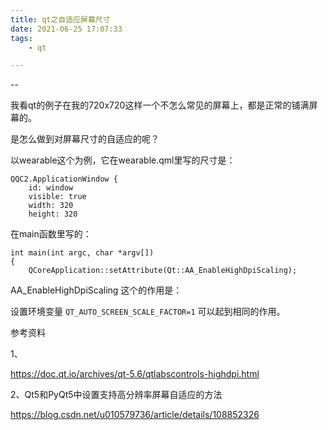 ```yaml
---
title: qt之自适应屏幕尺寸
date: 2021-06-25 17:07:33
tags:
	- qt

---
```


--

我看qt的例子在我的720x720这样一个不怎么常见的屏幕上，都是正常的铺满屏幕的。

是怎么做到对屏幕尺寸的自适应的呢？

以wearable这个为例，它在wearable.qml里写的尺寸是：

```
QQC2.ApplicationWindow {
    id: window
    visible: true
    width: 320
    height: 320
```

在main函数里写的：

```
int main(int argc, char *argv[])
{
    QCoreApplication::setAttribute(Qt::AA_EnableHighDpiScaling);
```

AA_EnableHighDpiScaling 这个的作用是：

设置环境变量 `QT_AUTO_SCREEN_SCALE_FACTOR=1`  可以起到相同的作用。

参考资料

1、

https://doc.qt.io/archives/qt-5.6/qtlabscontrols-highdpi.html

2、Qt5和PyQt5中设置支持高分辨率屏幕自适应的方法

https://blog.csdn.net/u010579736/article/details/108852326